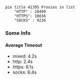 
```mermaid
pie title 41395 Proxies in list
    "HTTP" : 28499
    "HTTPS": 10836
    "SOCKS" : 9236
```

### Some Info
#### Average Timeout

- mixed: 4.2s
- http: 2.4s
- https: 8.1s
- socks: 6.4s